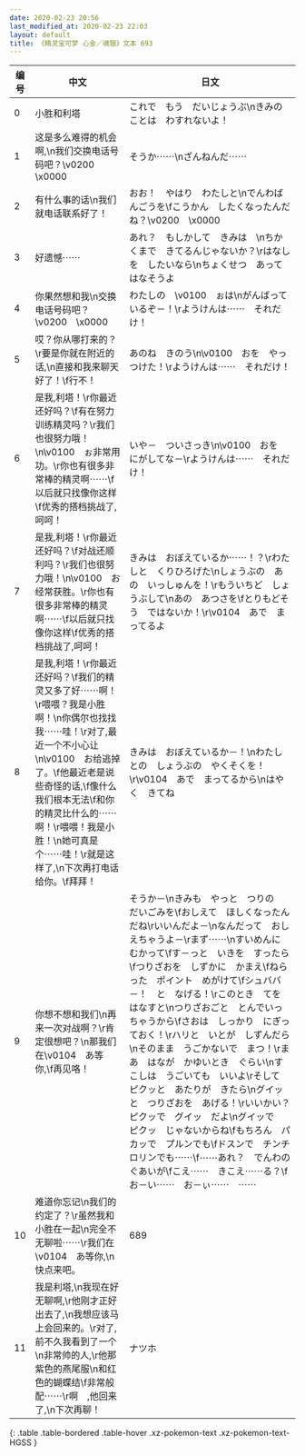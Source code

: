 ```yaml
---
date: 2020-02-23 20:56
last_modified_at: 2020-02-23 22:03
layout: default
title: 《精灵宝可梦 心金／魂银》文本 693
---
```

| 编号 | 中文 | 日文 |
| ---- | ---- | ---- |
| 0 | 小胜和利塔 | これで　もう　だいじょうぶ\nきみのことは　わすれないよ！ |
| 1 | 这是多么难得的机会啊,\n我们交换电话号码吧？\v0200　\x0000 | そうか⋯⋯\nざんねんだ⋯⋯ |
| 2 | 有什么事的话\n我们就电话联系好了！ | おお！　やはり　わたしと\nでんわばんごうを\fこうかん　したくなったんだね？\v0200　\x0000 |
| 3 | 好遗憾⋯⋯ | あれ？　もしかして　きみは　\nちかくまで　きてるんじゃないか？\rはなしを　したいなら\nちょくせつ　あって　はなそうよ |
| 4 | 你果然想和我\n交换电话号码吧？\v0200　\x0000 | わたしの　\v0100　ぉは\nがんばっているぞ－！\rようけんは⋯⋯　それだけ！ |
| 5 | 哎？你从哪打来的？\r要是你就在附近的话,\n直接和我来聊天好了！\f行不！ | あのね　きのう\n\v0100　おを　やっつけた！\rようけんは⋯⋯　それだけ！ |
| 6 | 是我,利塔！\r你最近还好吗？\f有在努力训练精灵吗？\r我们也很努力哦！\n\v0100　ぉ非常用功。\r你也有很多非常棒的精灵啊⋯⋯\f以后就只找像你这样\f优秀的搭档挑战了,呵呵！ | いや－　ついさっき\n\v0100　おを　にがしてな－\rようけんは⋯⋯　それだけ！ |
| 7 | 是我,利塔！\r你最近还好吗？\f对战还顺利吗？\r我们也很努力哦！\n\v0100　お经常获胜。\r你也有很多非常棒的精灵啊⋯⋯\f以后就只找像你这样\f优秀的搭档挑战了,呵呵！ | きみは　おぼえているか⋯⋯！？\rわたしと　くりひろげた\nしょうぶの　あの　いっしゅんを！\rもういちど　しょうぶして\nあの　あつさを\fとりもどそう　ではないか！\r\v0104　あで　まってるよ |
| 8 | 是我,利塔！\r你最近还好吗？\f我们的精灵又多了好⋯⋯啊！\r喂喂？我是小胜啊！\n你偶尔也找找我⋯⋯哇！\r对了,最近一个不小心让\n\v0100　お给逃掉了。\f他最近老是说些奇怪的话,\f像什么我们根本无法\f和你的精灵比什么的⋯⋯啊！\r喂喂！我是小胜！\n她可真是个⋯⋯哇！\r就是这样了,\n下次再打电话给你。\f拜拜！ | きみは　おぼえているか－！\nわたしとの　しょうぶの　やくそくを！\r\v0104　あで　まってるから\nはやく　きてね |
| 9 | 你想不想和我们\n再来一次对战啊？\r肯定很想吧？\n那我们在\v0104　あ等你,\f再见咯！ | そうか－\nきみも　やっと　つりの　だいごみを\fおしえて　ほしくなったんだね\rいいんだよ－\nなんだって　おしえちゃうよ－\rまず⋯⋯\nすいめんに　むかって\fす－っと　いきを　すったら\fつりざおを　しずかに　かまえ\fねらった　ポイント　めがけて\fシュババ－！　と　なげる！\rこのとき　てを　はなすと\nつりざおごと　とんでいっちゃうから\fさおは　しっかり　にぎっておく！\rハリと　いとが　しずんだら\nそのまま　うごかないで　まつ！\rまあ　はなが　かゆいとき　ぐらい\nすこしは　うごいても　いいよ\rそして　ピクッと　あたりが　きたら\nグイッと　つりざおを　あげる！\rいいかい？　ピクッで　グイッ　だよ\nグイッで　ピクッ　じゃないからね\fもちろん　パカッで　プルンでも\fドスンで　チンチロリンでも⋯⋯\f⋯⋯あれ？　でんわの　ぐあいが\fこえ⋯⋯　きこえ⋯⋯る？\fお－い⋯⋯　お－ぃ⋯⋯　⋯⋯　 |
| 10 | 难道你忘记\n我们的约定了？\r虽然我和小胜在一起\n完全不无聊啦⋯⋯\r我们在\v0104　あ等你,\n快点来吧。 | 689 |
| 11 | 我是利塔,\n我现在好无聊啊,\r他刚才正好出去了,\n我想应该马上会回来的。\r对了,前不久我看到了一个\n非常帅的人,\r他那紫色的燕尾服\n和红色的蝴蝶结\f非常般配⋯⋯\r啊　,他回来了,\n下次再聊！ | ナツホ |
{: .table .table-bordered .table-hover .xz-pokemon-text .xz-pokemon-text-HGSS }